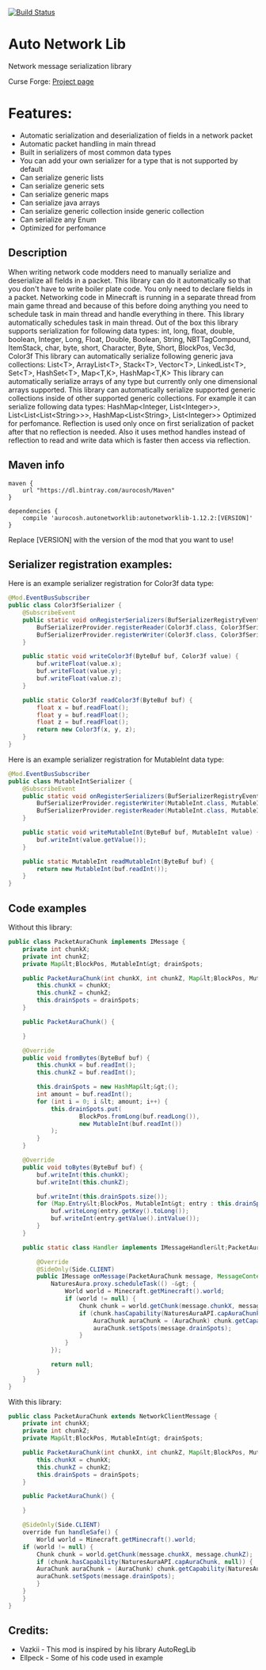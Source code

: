 [![Build Status](https://travis-ci.com/Aurocosh/divine-favor.svg?branch=master)](https://travis-ci.com/Aurocosh/divine-favor)

# Auto Network Lib
Network message serialization library

Curse Forge: [Project page](https://minecraft.curseforge.com/projects/auto-network-lib)

# Features:
- Automatic serialization and deserialization of fields in a network packet
- Automatic packet handling in main thread
- Built in serializers of most common data types
- You can add your own serializer for a type that is not supported by default
- Can serialize generic lists
- Can serialize generic sets 
- Can serialize generic maps 
- Can serialize java arrays
- Can serialize generic collection inside generic collection
- Can serialize any Enum
- Optimized for perfomance

## Description
When writing network code modders need to manually serialize and deserialize all fields in a packet. This library can do it automatically so that you don't have to write boiler plate code. You only need to declare fields in a packet.
Networking code in Minecraft is running in a separate thread from main game thread and because of this before doing anything you need to schedule task in main thread and handle everything in there. This library automatically schedules task in main thread.
Out of the box this library supports serialization for following data types: int, long, float, double, boolean, Integer, Long, Float, Double, Boolean, String, NBTTagCompound, ItemStack, char, byte, short, Character, Byte, Short, BlockPos, Vec3d, Color3f
This library can automatically serialize following generic java collections: List&lt;T&gt;, ArrayList&lt;T&gt;, Stack&lt;T&gt;, Vector&lt;T&gt;, LinkedList&lt;T&gt;, Set&lt;T&gt;, HashSet&lt;T&gt;, Map&lt;T,K&gt;, HashMap&lt;T,K&gt;
This library can automatically serialize arrays of any type but currently only one dimensional arrays supported.
This library can automatically serialize supported generic collections inside of other supported generic collections. For example it can serialize following data types: HashMap&lt;Integer, List&lt;Integer&gt;&gt;, List&lt;List&lt;List&lt;String&gt;&gt;&gt;, HashMap&lt;List&lt;String&gt;, List&lt;Integer&gt;&gt;
Optimized for perfomance. Reflection is used only once on first serialization of packet after that no reflection is needed. Also it uses method handles instead of reflection to read and write data which is faster then access via reflection.

## Maven info

```
maven {
    url "https://dl.bintray.com/aurocosh/Maven"
}

dependencies {
    compile 'aurocosh.autonetworklib:autonetworklib-1.12.2:[VERSION]'
}
```

Replace [VERSION] with the version of the mod that you want to use! 

## Serializer registration examples:

Here is an example serializer registration for Color3f data type:

```java
@Mod.EventBusSubscriber
public class Color3fSerializer {
    @SubscribeEvent
    public static void onRegisterSerializers(BufSerializerRegistryEvent event) {
        BufSerializerProvider.registerReader(Color3f.class, Color3fSerializer::readColor3f);
        BufSerializerProvider.registerWriter(Color3f.class, Color3fSerializer::writeColor3f);
    }

    public static void writeColor3f(ByteBuf buf, Color3f value) {
        buf.writeFloat(value.x);
        buf.writeFloat(value.y);
        buf.writeFloat(value.z);
    }

    public static Color3f readColor3f(ByteBuf buf) {
        float x = buf.readFloat();
        float y = buf.readFloat();
        float z = buf.readFloat();
        return new Color3f(x, y, z);
    }
}
```

Here is an example serializer registration
for MutableInt data type:

```java
@Mod.EventBusSubscriber
public class MutableIntSerializer {
    @SubscribeEvent
    public static void onRegisterSerializers(BufSerializerRegistryEvent event) {
        BufSerializerProvider.registerWriter(MutableInt.class, MutableIntSerializer::writeMutableInt);
        BufSerializerProvider.registerReader(MutableInt.class, MutableIntSerializer::readMutableInt);
    }

    public static void writeMutableInt(ByteBuf buf, MutableInt value) {
        buf.writeInt(value.getValue());
    }

    public static MutableInt readMutableInt(ByteBuf buf) {
        return new MutableInt(buf.readInt());
    }
}
```
 
## Code examples
Without this library:
```java
public class PacketAuraChunk implements IMessage {
    private int chunkX;
    private int chunkZ;
    private Map&lt;BlockPos, MutableInt&gt; drainSpots;

    public PacketAuraChunk(int chunkX, int chunkZ, Map&lt;BlockPos, MutableInt&gt; drainSpots) {
        this.chunkX = chunkX;
        this.chunkZ = chunkZ;
        this.drainSpots = drainSpots;
    }

    public PacketAuraChunk() {

    }

    @Override
    public void fromBytes(ByteBuf buf) {
        this.chunkX = buf.readInt();
        this.chunkZ = buf.readInt();

        this.drainSpots = new HashMap&lt;&gt;();
        int amount = buf.readInt();
        for (int i = 0; i &lt; amount; i++) {
            this.drainSpots.put(
                    BlockPos.fromLong(buf.readLong()),
                    new MutableInt(buf.readInt())
            );
        }
    }

    @Override
    public void toBytes(ByteBuf buf) {
        buf.writeInt(this.chunkX);
        buf.writeInt(this.chunkZ);

        buf.writeInt(this.drainSpots.size());
        for (Map.Entry&lt;BlockPos, MutableInt&gt; entry : this.drainSpots.entrySet()) {
            buf.writeLong(entry.getKey().toLong());
            buf.writeInt(entry.getValue().intValue());
        }
    }

    public static class Handler implements IMessageHandler&lt;PacketAuraChunk, IMessage&gt; {

        @Override
        @SideOnly(Side.CLIENT)
        public IMessage onMessage(PacketAuraChunk message, MessageContext ctx) {
            NaturesAura.proxy.scheduleTask(() -&gt; {
                World world = Minecraft.getMinecraft().world;
                if (world != null) {
                    Chunk chunk = world.getChunk(message.chunkX, message.chunkZ);
                    if (chunk.hasCapability(NaturesAuraAPI.capAuraChunk, null)) {
                        AuraChunk auraChunk = (AuraChunk) chunk.getCapability(NaturesAuraAPI.capAuraChunk, null);
                        auraChunk.setSpots(message.drainSpots);
                    }
                }
            });

            return null;
        }
    }
}
```

With this library:
```java
public class PacketAuraChunk extends NetworkClientMessage {
    private int chunkX;
    private int chunkZ;
    private Map&lt;BlockPos, MutableInt&gt; drainSpots;

    public PacketAuraChunk(int chunkX, int chunkZ, Map&lt;BlockPos, MutableInt&gt; drainSpots) {
        this.chunkX = chunkX;
        this.chunkZ = chunkZ;
        this.drainSpots = drainSpots;
    }

    public PacketAuraChunk() {

    }

    @SideOnly(Side.CLIENT)
    override fun handleSafe() {
        World world = Minecraft.getMinecraft().world;
	if (world != null) {
	    Chunk chunk = world.getChunk(message.chunkX, message.chunkZ);
	    if (chunk.hasCapability(NaturesAuraAPI.capAuraChunk, null)) {
		AuraChunk auraChunk = (AuraChunk) chunk.getCapability(NaturesAuraAPI.capAuraChunk, null);
		auraChunk.setSpots(message.drainSpots);
	    }
	}
    }
}
```

## Credits:
- Vazkii - This mod is inspired by his library AutoRegLib
- Ellpeck - Some of his code used in example
